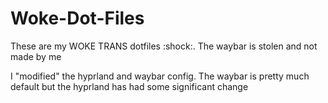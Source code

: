 # Woke-Dot-Files
These are my WOKE TRANS dotfiles :shock:. The waybar is stolen and not made by me

I "modified" the hyprland and waybar config.
The waybar is pretty much default but the hyprland has had some significant change
